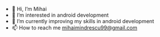 - 👋 Hi, I’m Mihai
- 👀 I’m interested in android development
- 🌱 I’m currently improving my skills in android development
- 📫 How to reach me mihaimindrescu99@gmail.com

<!---
alchetrus/alchetrus is a ✨ special ✨ repository because its `README.md` (this file) appears on your GitHub profile.
You can click the Preview link to take a look at your changes.
--->
